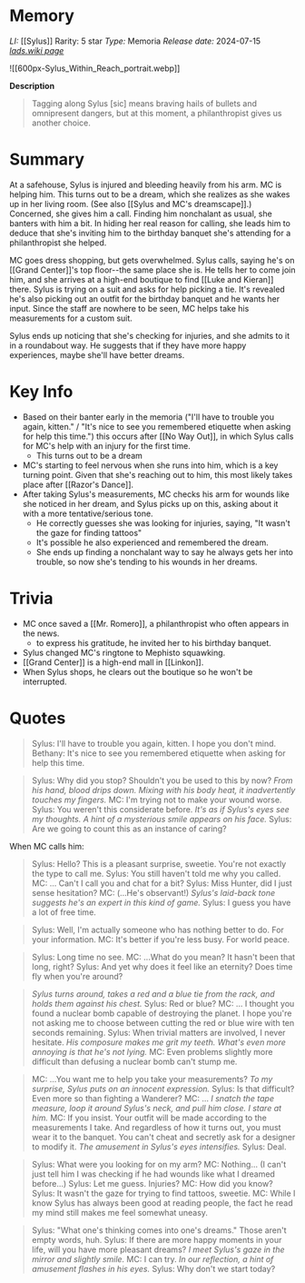 # Memory
*LI:* [[Sylus]]
Rarity: 5 star
*Type:* Memoria
*Release date:* 2024-07-15
*[lads.wiki page](https://lads.wiki/wiki/Sylus:_Within_Reach)*

![[600px-Sylus_Within_Reach_portrait.webp]]

**Description**
> Tagging along Sylus \[sic] means braving hails of bullets and omnipresent dangers, but at this moment, a philanthropist gives us another choice.

# Summary
At a safehouse, Sylus is injured and bleeding heavily from his arm. MC is helping him. This turns out to be a dream, which she realizes as she wakes up in her living room. (See also [[Sylus and MC's dreamscape]].) Concerned, she gives him a call. Finding him nonchalant as usual, she banters with him a bit. In hiding her real reason for calling, she leads him to deduce that she's inviting him to the birthday banquet she's attending for a philanthropist she helped.

MC goes dress shopping, but gets overwhelmed. Sylus calls, saying he's on [[Grand Center]]'s top floor--the same place she is. He tells her to come join him, and she arrives at a high-end boutique to find [[Luke and Kieran]] there. Sylus is trying on a suit and asks for help picking a tie. It's revealed he's also picking out an outfit for the birthday banquet and he wants her input. Since the staff are nowhere to be seen, MC helps take his measurements for a custom suit.

Sylus ends up noticing that she's checking for injuries, and she admits to it in a roundabout way. He suggests that if they have more happy experiences, maybe she'll have better dreams.

# Key Info
* Based on their banter early in the memoria ("I'll have to trouble you again, kitten." / "It's nice to see you remembered etiquette when asking for help this time.") this occurs after [[No Way Out]], in which Sylus calls for MC's help with an injury for the first time.
	* This turns out to be a dream
* MC's starting to feel nervous when she runs into him, which is a key turning point. Given that she's reaching out to him, this most likely takes place after [[Razor's Dance]].
* After taking Sylus's measurements, MC checks his arm for wounds like she noticed in her dream, and Sylus picks up on this, asking about it with a more tentative/serious tone.
	* He correctly guesses she was looking for injuries, saying, "It wasn't the gaze for finding tattoos"
	* It's possible he also experienced and remembered the dream.
	* She ends up finding a nonchalant way to say he always gets her into trouble, so now she's tending to his wounds in her dreams.

# Trivia
* MC once saved a [[Mr. Romero]], a philanthropist who often appears in the news.
	* to express his gratitude, he invited her to his birthday banquet.
* Sylus changed MC's ringtone to Mephisto squawking.
* [[Grand Center]] is a high-end mall in [[Linkon]].
* When Sylus shops, he clears out the boutique so he won't be interrupted.

# Quotes

> Sylus: I'll have to trouble you again, kitten. I hope you don't mind.
> Bethany: It's nice to see you remembered etiquette when asking for help this time.

> Sylus: Why did you stop? Shouldn't you be used to this by now?
> *From his hand, blood drips down. Mixing with his body heat, it inadvertently touches my fingers.*
> MC: I'm trying not to make your wound worse.
> Sylus: You weren't this considerate before.
> *It's as if Sylus's eyes see my thoughts. A hint of a mysterious smile appears on his face.*
> Sylus: Are we going to count this as an instance of caring?

When MC calls him:
> Sylus: Hello? This is a pleasant surprise, sweetie. You're not exactly the type to call me.
> Sylus: You still haven't told me why you called.
> MC: ... Can't I call you and chat for a bit?
> Sylus: Miss Hunter, did I just sense hesitation?
> MC: (...He's observant!)
> *Sylus's laid-back tone suggests he's an expert in this kind of game.*
> Sylus: I guess you have a lot of free time.

> Sylus: Well, I'm actually someone who has nothing better to do. For your information.
> MC: It's better if you're less busy. For world peace.

> Sylus: Long time no see.
> MC: ...What do you mean? It hasn't been that long, right?
> Sylus: And yet why does it feel like an eternity? Does time fly when you're around?

> *Sylus turns around, takes a red and a blue tie from the rack, and holds them against his chest.*
> Sylus: Red or blue?
> MC: ... I thought you found a nuclear bomb capable of destroying the planet. I hope you're not asking me to choose between cutting the red or blue wire with ten seconds remaining.
> Sylus: When trivial matters are involved, I never hesitate.
> *His composure makes me grit my teeth. What's even more annoying is that he's not lying.*
> MC: Even problems slightly more difficult than defusing a nuclear bomb can't stump me.

> MC: ...You want me to help you take your measurements?
> *To my surprise, Sylus puts on an innocent expression.*
> Sylus: Is that difficult? Even more so than fighting a Wanderer?
> MC: ... 
> *I snatch the tape measure, loop it around Sylus's neck, and pull him close. I stare at him.*
> MC: If you insist. Your outfit will be made according to the measurements I take. And regardless of how it turns out, you must wear it to the banquet. You can't cheat and secretly ask for a designer to modify it.
> *The amusement in Sylus's eyes intensifies.*
> Sylus: Deal.

> Sylus: What were you looking for on my arm?
> MC: Nothing... (I can't just tell him I was checking if he had wounds like what I dreamed before...)
> Sylus: Let me guess. Injuries?
> MC: How did you know?
> Sylus: It wasn't the gaze for trying to find tattoos, sweetie.
> MC: While I know Sylus has always been good at reading people, the fact he read my mind still makes me feel somewhat uneasy.

> Sylus: "What one's thinking comes into one's dreams." Those aren't empty words, huh.
> Sylus: If there are more happy moments in your life, will you have more pleasant dreams?
> *I meet Sylus's gaze in the mirror and slightly smile.*
> MC: I can try.
> *In our reflection, a hint of amusement flashes in his eyes.*
> Sylus: Why don't we start today?
